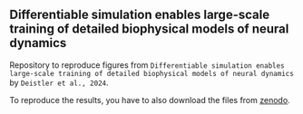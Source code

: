## Differentiable simulation enables large-scale training of detailed biophysical models of neural dynamics

Repository to reproduce figures from `Differentiable simulation enables large-scale training of detailed biophysical models of neural dynamics` by `Deistler et al., 2024`.

To reproduce the results, you have to also download the files from [zenodo](https://zenodo.org/records/14166049).
